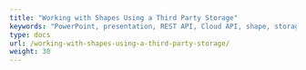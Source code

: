 ```yaml
---
title: "Working with Shapes Using a Third Party Storage"
keywords: "PowerPoint, presentation, REST API, Cloud API, shape, storage"
type: docs
url: /working-with-shapes-using-a-third-party-storage/
weight: 30
---
```

